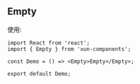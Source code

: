 ## Empty

使用:

```tsx
import React from 'react';
import { Empty } from 'xun-components';

const Demo = () => <Empty>Empty</Empty>;

export default Demo;
```
